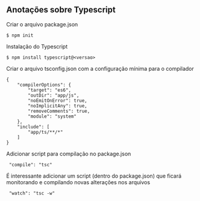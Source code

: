 ## Anotações sobre Typescript

Criar o arquivo package.json

```
$ npm init
```

Instalação do Typescript

```
$ npm install typescript@<versao>
```

Criar o arquivo tsconfig.json com a configuração mínima para o compilador

```
{
    "compilerOptions": {
        "target": "es6",
        "outDir": "app/js",
        "noEmitOnError": true,
        "noImplicitAny": true,
        "removeComments": true,
        "module": "system"
    },
    "include": [
        "app/ts/**/*"
    ]
}
```

Adicionar script para compilação no package.json

```
 "compile": "tsc"
```

É interessante adicionar um script (dentro do package.json) que ficará monitorando e compilando novas alterações nos arquivos

```
 "watch": "tsc -w"
 ```